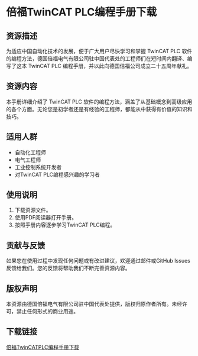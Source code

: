# 倍福TwinCAT PLC编程手册下载

## 资源描述

为适应中国自动化技术的发展，便于广大用户尽快学习和掌握 TwinCAT PLC 软件的编程方法，德国倍福电气有限公司驻中国代表处的工程师们在短时间内翻译、编写了这本 TwinCAT PLC 编程手册，并以此向德国倍福公司成立二十五周年献礼。

## 资源内容

本手册详细介绍了 TwinCAT PLC 软件的编程方法，涵盖了从基础概念到高级应用的各个方面。无论您是初学者还是有经验的工程师，都能从中获得有价值的知识和技巧。

## 适用人群

- 自动化工程师
- 电气工程师
- 工业控制系统开发者
- 对TwinCAT PLC编程感兴趣的学习者

## 使用说明

1. 下载资源文件。
2. 使用PDF阅读器打开手册。
3. 按照手册内容逐步学习TwinCAT PLC编程。

## 贡献与反馈

如果您在使用过程中发现任何问题或有改进建议，欢迎通过邮件或GitHub Issues反馈给我们。您的反馈将帮助我们不断完善资源内容。

## 版权声明

本资源由德国倍福电气有限公司驻中国代表处提供，版权归原作者所有。未经许可，禁止任何形式的商业用途。

## 下载链接

[倍福TwinCATPLC编程手册下载](https://pan.quark.cn/s/2e47f4921714)